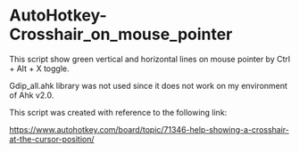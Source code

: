 # AutoHotkey-Crosshair_on_mouse_pointer

This script show green vertical and horizontal lines on mouse pointer by Ctrl + Alt + X toggle.

Gdip_all.ahk library was not used since it does not work on my environment of Ahk v2.0.

This script was created with reference to the following link:

https://www.autohotkey.com/board/topic/71346-help-showing-a-crosshair-at-the-cursor-position/
